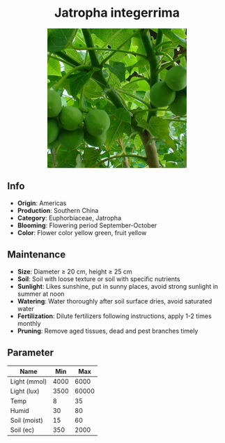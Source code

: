 <h1 align='center'>Jatropha integerrima</h1>
<p align="center">
    <img 
        align='center'
        width='320'
        src="../images/jatropha integerrima.png" 
        alt='Jatropha integerrima' />
</p>

## Info

 - **Origin**: Americas
 - **Production**: Southern China
 - **Category**: Euphorbiaceae, Jatropha
 - **Blooming**: Flowering period September-October
 - **Color**: Flower color yellow green, fruit yellow

## Maintenance

 - **Size**: Diameter ≥ 20 cm, height ≥ 25 cm
 - **Soil**: Soil with loose texture or soil with specific nutrients
 - **Sunlight**: Likes sunshine, put in sunny places, avoid strong sunlight in summer at noon
 - **Watering**: Water thoroughly after soil surface dries, avoid saturated water
 - **Fertilization**: Dilute fertilizers following instructions, apply 1-2 times monthly
 - **Pruning**: Remove aged tissues, dead and pest branches timely

## Parameter

| Name         | Min  | Max   |
|--------------|------|-------|
| Light (mmol) | 4000 | 6000  |
| Light (lux)  | 3500 | 60000 |
| Temp         | 8    | 35    |
| Humid        | 30   | 80    |
| Soil (moist) | 15   | 60    |
| Soil (ec)    | 350  | 2000  |